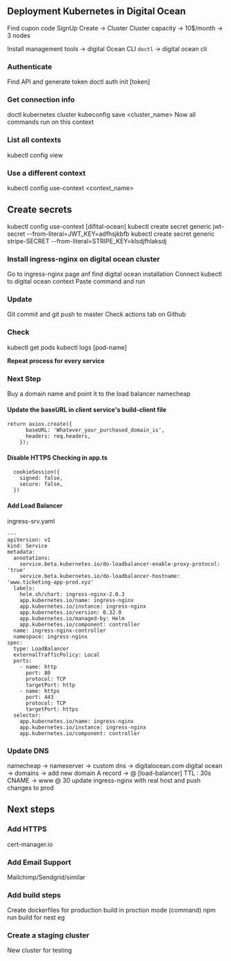 ## Deployment Kubernetes in Digital Ocean
Find cupon code
SignUp
Create -> Cluster
Cluster capacity -> 10$/month -> 3 nodes

Install management tools -> digital Ocean CLI
`doctl` -> digital ocean cli

### Authenticate
Find API and generate token
doctl auth init [token]

### Get connection info
doctl kubernetes cluster kubeconfig save <cluster_name>
Now all commands run on this context

### List all contexts
kubectl config view

### Use a different context
kubectl config use-context <context_name>

## Create secrets
kubectl config use-context [difital-ocean]
kubectl create secret generic jwt-secret --from-literal=JWT_KEY=adfhsjkbfb
kubectl create secret generic stripe-SECRET --from-literal=STRIPE_KEY=klsdjfhlaksdj

### Install ingress-nginx on digital ocean cluster
Go to ingress-nginx page anf find digital ocean installation
Connect kubectl to digital ocean context
Paste command and run

### Update
Git commit and git push to master
Check actions tab on Github

### Check
kubectl get pods
kubectl logs [pod-name]

**Repeat process for every service**

### Next Step
Buy a domain name and point it to the load balancer
namecheap

#### Update the baseURL in client service's build-client file
```
return axios.create({
      baseURL: 'Whatever_your_purchased_domain_is',
      headers: req.headers,
    });
```

#### Disable HTTPS Checking in app.ts
```
  cookieSession({
    signed: false,
    secure: false,
  })
```

#### Add Load Balancer
ingress-srv.yaml
```
---
apiVersion: v1
kind: Service
metadata:
  annotations:
    service.beta.kubernetes.io/do-loadbalancer-enable-proxy-protocol: 'true'
    service.beta.kubernetes.io/do-loadbalancer-hostname: 'www.ticketing-app-prod.xyz'
  labels:
    helm.sh/chart: ingress-nginx-2.0.3
    app.kubernetes.io/name: ingress-nginx
    app.kubernetes.io/instance: ingress-nginx
    app.kubernetes.io/version: 0.32.0
    app.kubernetes.io/managed-by: Helm
    app.kubernetes.io/component: controller
  name: ingress-nginx-controller
  namespace: ingress-nginx
spec:
  type: LoadBalancer
  externalTrafficPolicy: Local
  ports:
    - name: http
      port: 80
      protocol: TCP
      targetPort: http
    - name: https
      port: 443
      protocol: TCP
      targetPort: https
  selector:
    app.kubernetes.io/name: ingress-nginx
    app.kubernetes.io/instance: ingress-nginx
    app.kubernetes.io/component: controller
```

### Update DNS
namecheap -> nameserver -> custom dns -> digitalocean.com
digital ocean -> domains -> add new domain
A record -> @ [load-balancer] TTL : 30s
CNAME -> www @ 30
update ingress-nginx with real host and push changes to prod

## Next steps

### Add HTTPS
cert-manager.io

### Add Email Support
Mailchimp/Sendgrid/similar

### Add build steps
Create dockerfiles for production build in proction mode (command) npm run build for nest eg

### Create a staging cluster
New cluster for testing